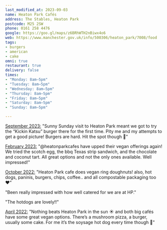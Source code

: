 ```yaml
---
last_modified_at: 2023-09-03
name: Heaton Park Cafés
address: The Stables, Heaton Park
postcode: M25 2SW
phone: 0161 258 4476
google: https://goo.gl/maps/z6BRhWTH2nBiwx4o6
web: https://www.manchester.gov.uk/info/500306/heaton_park/7008/food
tags:
- burgers
- american
- cake
omni: true
restaurant: true
delivery: false
times:
- "Monday: 8am–5pm"
- "Tuesday: 8am–5pm"
- "Wednesday: 8am–5pm"
- "Thursday: 8am–5pm"
- "Friday: 8am–5pm"
- "Saturday: 8am–5pm"
- "Sunday: 8am–5pm"

---
```


[September 2023:](https://dumpoir.com/c/4636779984223473813) "Sunny Sunday visit to Heaton Park meant we got to try the “Kickin Katsu” burger there for the first time. Pity me and my attempts to get a good picture! Burgers are hard. Hit the spot though 🍔"

[February 2023:](https://www.instagram.com/p/CpK7gVDNlPT/) "@heatonparkcafes have upped their vegan offerings again! We tried the scotch egg, the bbq Texas strip sandwich, and the chocolate and coconut tart. All great options and not the only ones available. Well impressed!"

[October 2022:](https://www.facebook.com/groups/veganprestwich/posts/1772543673123041) "Heaton Park cafe does vegan ring doughnuts! also, hot dogs, paninis, burgers, chips, coffee.. and all compostable packaging too ❤"

"Been really impressed with how well catered for we are at HP."

"The hotdogs are lovely!!"

[April 2022:](https://www.instagram.com/p/CbknWeuKTNN) "Nothing beats Heaton Park in the sun ☀️ and both big cafés have some great vegan options. There’s a mushroom pizza, a burger, usually some cake. For me it’s the soysage hot dog every time though 🌭"
